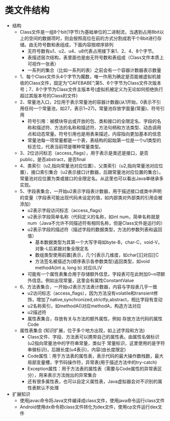 # 类文件结构
- 结构
    - Class文件是一组8个bit(1字节)为基础单位的二进制流，当遇到占用8bit以上的空间的数据项时，则会按照高位在前的方式分割成若干个8bit进行存储。由无符号数和表组成，下面内容按顺序排列
        - 无符号数有u1、u2、u4、u8代表占用接下来1、2、4、8个字节。
        - 表描述层次结构，表里面也是由无符号数和表组成（Class文件本质上可视作一张表）
        - 一系列的集合（比如一系列的表）之前会有一个容器计数器表示数量
    - 1、每个Class文件头4个字节为魔数，唯一作用为确定是否能被虚拟机接收的Class文件，固定为“CAFEBABE”;第5、6个字节为Class文件次版本号；7、8个字节为Class文件主版本号(虚拟机被定义为无论如何拒绝执行超过其版本号的Class的文件)
    - 2、常量池入口，2位用于表示常量池的容器计数器(从1开始，0表示不引用任何一个常量池，如27，表示1~27)。常量池存放字面量(常量)、符号引用
        - 符号引用：被模块导出或开放的包、类和接口的全限定名、字段的名称和描述符、方法的名称和描述符、方法句柄和方法类型、动态调用点和动态常量。符号引用也是用表来描述，内容指向更加基本的信息
        - 常量池每一项常量都是一个表，表结构的起始第一位是一个u1类型的标志位，代表当前项是哪种常量类型。
    - 3、2位访问标志（access_flags），用于表示是类还是接口，是否public，是否abstract，是否final
    - 4、类索引（u2,指向常量池对应位置）、父类索引（u2,指向常量池对应位置）、接口索引集合（u2表示接口计数器，后跟常量池对应位置的集合）。常量池对应位置为类或接口的全限定名。从这里也可以看出Java单继承多实现。
    - 5、字段表集合，一开始u2表示字段表计数器，用于描述接口或类中声明的变量（字段表可能出现代码未设定的值，如内部类对外部类的引用会被添加）
        - u2表示字段访问标志（access_flags）
        - u2表示字段简单名称（代码定义的名称，如int num，简单名称就是num（Java不允许不同描述符有相同名称，但是Class文件是运行的）
        - u2表示字段的描述符（描述字段的数据类型，方法的参数列表和返回值）
            - 基本数据类型为其第一个大写字母如byte-B，char-C，void-V，对象-L后紧跟对象全限定名
            - 数组类型使用前置[表示，几个[表示几维度，如char[][]对应[[C
            - 方法签名被描述为(顺序表示各参数类型)返回类型，如void methodA(int a, long b) 对应(IL)V
        - 可能有一个属性表集合用于存储额外信息，字段表可在此附加0~n项额外信息。例如出现常量，这里会有属性ConstantValue
    - 6、方法表集合，一开始u2表示方法表计数器，内容与字段表几乎一致
        - u2访问标志（access_flags），因为方法没有volatile和transient修饰，增加了native,synchronized,strictfp,abstract，相比字段有变动
        - u2名称索引，如methodA()对应methodA，构造方法对应<init>
        - u2描述符
        - 属性表集合，存放有关与方法的额外属性，例如 存放方法代码的属性Code
    - 属性表集合 (知识扩展，位于多个地方出现，如上述字段和方法)
        - Class文件、字段、方法表可以携带自己的属性表。由属性名做标识(u2指向常量池中的字符串常量，类似于 常量标识，这里使用的是字符串做标识)，后跟长度(u4表示)，内容(由长度限定)
        - Code属性：用于方法表的属性表，表示代码的最大操作数栈数，最大局部变量槽，字节码操作符，异常表(用于描述方法中的try-catch)
        - Exception属性：用于方法表的属性表（需要与Code属性的异常表区分），用来表示方法抛出的异常集合
        - 还有很多属性表，也可以自定义属性表，Java虚拟器会对不识别的属性表默认不处理
- 扩展知识
    - 使用javac命令将Java文件编译成class文件，使用java命令运行class文件
    - Android使用dx命令把class文件转化为dex文件，使用cp文件运行dex文件